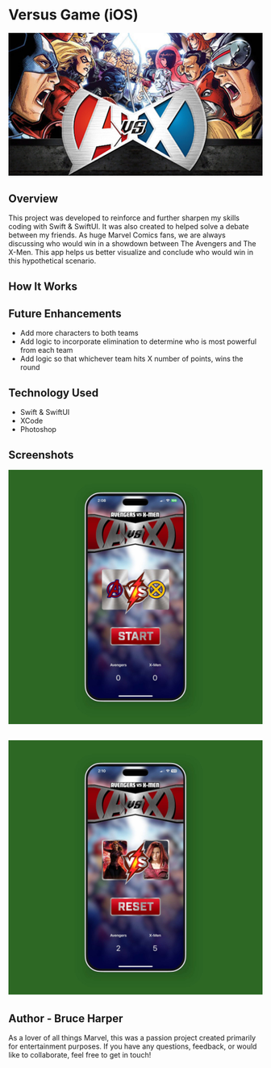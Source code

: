 # Versus Game (iOS)

![](https://github.com/brucec0des/Versus-Game/blob/main/ASSETS/nd5viggsokr31.jpg)

## Overview
This project was developed to reinforce and further sharpen my skills coding with Swift & SwiftUI. It was also created to helped solve a debate between my friends. As huge Marvel Comics fans, we are always discussing who would win in a showdown between The Avengers and The X-Men. This app helps us better visualize and conclude who would win in this hypothetical scenario.

## How It Works


## Future Enhancements

- Add more characters to both teams
- Add logic to incorporate elimination to determine who is most powerful from each team
- Add logic so that whichever team hits X number of points, wins the round

## Technology Used 

- Swift & SwiftUI
- XCode
- Photoshop

## Screenshots
![](https://github.com/brucec0des/Versus-Game/blob/main/ASSETS/versus1.jpg)

![](https://github.com/brucec0des/Versus-Game/blob/main/ASSETS/versus2.jpg)
---
## Author - Bruce Harper
As a lover of all things Marvel, this was a passion project created primarily for entertainment purposes. If you have any questions, feedback, or would like to collaborate, feel free to get in touch!
